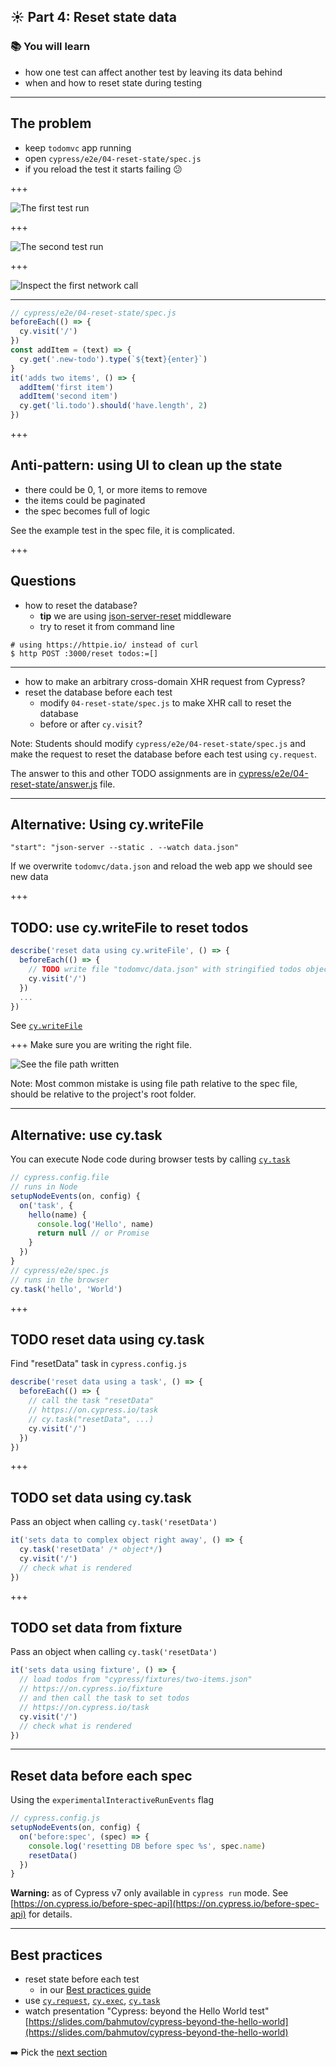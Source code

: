 ## ☀️ Part 4: Reset state data

### 📚 You will learn

- how one test can affect another test by leaving its data behind
- when and how to reset state during testing

---

## The problem

- keep `todomvc` app running
- open `cypress/e2e/04-reset-state/spec.js`
- if you reload the test it starts failing 😕

+++

![The first test run](./img/passing-test.png)

+++

![The second test run](./img/failing-test.png)

+++

![Inspect the first network call](./img/inspect-first-get-todos.png)

---

```javascript
// cypress/e2e/04-reset-state/spec.js
beforeEach(() => {
  cy.visit('/')
})
const addItem = (text) => {
  cy.get('.new-todo').type(`${text}{enter}`)
}
it('adds two items', () => {
  addItem('first item')
  addItem('second item')
  cy.get('li.todo').should('have.length', 2)
})
```

+++

## Anti-pattern: using UI to clean up the state

- there could be 0, 1, or more items to remove
- the items could be paginated
- the spec becomes full of logic

See the example test in the spec file, it is complicated.

+++

## Questions

- how to reset the database?
  - **tip** we are using [json-server-reset](https://github.com/bahmutov/json-server-reset#readme) middleware
  - try to reset it from command line

```shell
# using https://httpie.io/ instead of curl
$ http POST :3000/reset todos:=[]
```

---

- how to make an arbitrary cross-domain XHR request from Cypress?
- reset the database before each test
  - modify `04-reset-state/spec.js` to make XHR call to reset the database
  - before or after `cy.visit`?

Note:
Students should modify `cypress/e2e/04-reset-state/spec.js` and make the request to reset the database before each test using `cy.request`.

The answer to this and other TODO assignments are in [cypress/e2e/04-reset-state/answer.js](/cypress/e2e/04-reset-state/answer.js) file.

---

## Alternative: Using cy.writeFile

```
"start": "json-server --static . --watch data.json"
```

If we overwrite `todomvc/data.json` and reload the web app we should see new data

+++

## TODO: use cy.writeFile to reset todos

```js
describe('reset data using cy.writeFile', () => {
  beforeEach(() => {
    // TODO write file "todomvc/data.json" with stringified todos object
    cy.visit('/')
  })
  ...
})
```

See [`cy.writeFile`](https://on.cypress.io/writefile)

+++
Make sure you are writing the right file.

![See the file path written](./img/write-file-path.png)

Note:
Most common mistake is using file path relative to the spec file, should be relative to the project's root folder.

---

## Alternative: use cy.task

You can execute Node code during browser tests by calling [`cy.task`](https://on.cypress.io/task)

```js
// cypress.config.file
// runs in Node
setupNodeEvents(on, config) {
  on('task', {
    hello(name) {
      console.log('Hello', name)
      return null // or Promise
    }
  })
}
// cypress/e2e/spec.js
// runs in the browser
cy.task('hello', 'World')
```

+++

## TODO reset data using cy.task

Find "resetData" task in `cypress.config.js`

```js
describe('reset data using a task', () => {
  beforeEach(() => {
    // call the task "resetData"
    // https://on.cypress.io/task
    // cy.task("resetData", ...)
    cy.visit('/')
  })
})
```

+++

## TODO set data using cy.task

Pass an object when calling `cy.task('resetData')`

```js
it('sets data to complex object right away', () => {
  cy.task('resetData' /* object*/)
  cy.visit('/')
  // check what is rendered
})
```

+++

## TODO set data from fixture

Pass an object when calling `cy.task('resetData')`

```js
it('sets data using fixture', () => {
  // load todos from "cypress/fixtures/two-items.json"
  // https://on.cypress.io/fixture
  // and then call the task to set todos
  // https://on.cypress.io/task
  cy.visit('/')
  // check what is rendered
})
```

---

## Reset data before each spec

Using the `experimentalInteractiveRunEvents` flag

```js
// cypress.config.js
setupNodeEvents(on, config) {
  on('before:spec', (spec) => {
    console.log('resetting DB before spec %s', spec.name)
    resetData()
  })
}
```

**Warning:** as of Cypress v7 only available in `cypress run` mode. See [https://on.cypress.io/before-spec-api](https://on.cypress.io/before-spec-api) for details.

---

## Best practices

- reset state before each test
  - in our [Best practices guide](https://on.cypress.io/best-practices)
- use [`cy.request`](https://on.cypress.io/request), [`cy.exec`](https://on.cypress.io/exec), [`cy.task`](https://on.cypress.io/task)
- watch presentation "Cypress: beyond the Hello World test" [https://slides.com/bahmutov/cypress-beyond-the-hello-world](https://slides.com/bahmutov/cypress-beyond-the-hello-world)

➡️ Pick the [next section](https://github.com/bahmutov/cypress-workshop-basics#contents)
